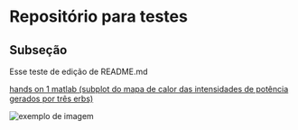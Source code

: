 # Repositório para testes
## Subseção
Esse teste de edição de README.md

[hands on 1 matlab (subplot do mapa de calor das intensidades de potência gerados por três erbs)](https://github.com/jpmarques-13/JoaoPaulo_dco2004/blob/master/pratica1_matlab.ipynb)

![exemplo de imagem](https://image.slidesharecdn.com/fourierseries-160329162813/95/fourier-series-4-638.jpg?cb=1459268902)
